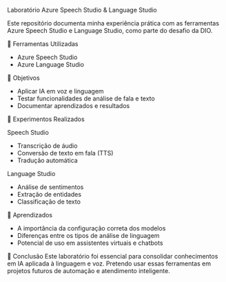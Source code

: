 Laboratório Azure Speech Studio & Language Studio

Este repositório documenta minha experiência prática com as ferramentas Azure Speech Studio e Language Studio, como parte do desafio da DIO.

🧪 Ferramentas Utilizadas
- Azure Speech Studio
- Azure Language Studio

🎯 Objetivos
- Aplicar IA em voz e linguagem
- Testar funcionalidades de análise de fala e texto
- Documentar aprendizados e resultados

🚀 Experimentos Realizados

Speech Studio
- Transcrição de áudio
- Conversão de texto em fala (TTS)
- Tradução automática

Language Studio
- Análise de sentimentos
- Extração de entidades
- Classificação de texto


🧠 Aprendizados
- A importância da configuração correta dos modelos
- Diferenças entre os tipos de análise de linguagem
- Potencial de uso em assistentes virtuais e chatbots

 📌 Conclusão
Este laboratório foi essencial para consolidar conhecimentos em IA aplicada à linguagem e voz. Pretendo usar essas ferramentas em projetos futuros de automação e atendimento inteligente.

